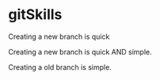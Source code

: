 # gitSkills

Creating a new branch is quick

Creating a new branch is quick AND simple.

Creating a old branch is simple.